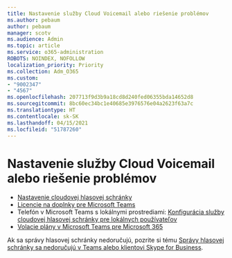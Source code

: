 ```yaml
---
title: Nastavenie služby Cloud Voicemail alebo riešenie problémov
ms.author: pebaum
author: pebaum
manager: scotv
ms.audience: Admin
ms.topic: article
ms.service: o365-administration
ROBOTS: NOINDEX, NOFOLLOW
localization_priority: Priority
ms.collection: Adm_O365
ms.custom:
- "9002347"
- "4567"
ms.openlocfilehash: 207713f9d3b9a18cd8d240fed06355bda14652d8
ms.sourcegitcommit: 8bc60ec34bc1e40685e3976576e04a2623f63a7c
ms.translationtype: HT
ms.contentlocale: sk-SK
ms.lasthandoff: 04/15/2021
ms.locfileid: "51787260"
---
```

# <a name="set-up-or-troubleshoot-cloud-voicemail"></a>Nastavenie služby Cloud Voicemail alebo riešenie problémov

- [Nastavenie cloudovej hlasovej schránky](https://docs.microsoft.com/microsoftteams/set-up-phone-system-voicemail) 
- [Licencie na doplnky pre Microsoft Teams](https://docs.microsoft.com/microsoftteams/teams-add-on-licensing/microsoft-teams-add-on-licensing) 
- Telefón v Microsoft Teams s lokálnymi prostrediami: [Konfigurácia služby cloudovej hlasovej schránky pre lokálnych používateľov](https://docs.microsoft.com/skypeforbusiness/hybrid/configure-cloud-voicemail) 
- [Volacie plány v Microsoft Teams pre Microsoft 365](https://docs.microsoft.com//microsoftteams/calling-plans-for-office-365) 

Ak sa správy hlasovej schránky nedoručujú, pozrite si tému [Správy hlasovej schránky sa nedoručujú v Teams alebo klientovi Skype for Business](https://docs.microsoft.com/SkypeForBusiness/troubleshoot/hybrid-phone-system/voicemails-not-delivered).